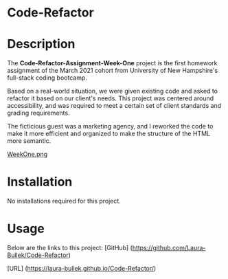 # Code-Refactor

# Description
The **Code-Refactor-Assignment-Week-One** project is the first homework assignment of the March 2021 cohort from University of New Hampshire's full-stack coding bootcamp. 

Based on a real-world situation, we were given existing code and asked to refactor it based on our client's needs. This project was centered around accessibility, and was required to meet a certain set of client standards and grading requirements.

The ficticious guest was a marketing agency, and I reworked the code to make it more efficient and organized to make the structure of the HTML more semantic.

[WeekOne.png](https://postimg.cc/Y4xCNh0N)

# Installation
No installations required for this project.

# Usage
Below are the links to this project:
[GitHub] (https://github.com/Laura-Bullek/Code-Refactor)

[URL] (https://laura-bullek.github.io/Code-Refactor/)
